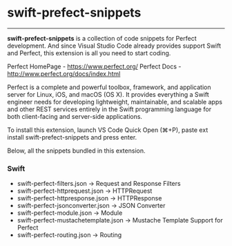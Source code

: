 # swift-prefect-snippets
---

**swift-prefect-snippets** is a collection of code snippets for Perfect development. And since Visual Studio Code already provides support Swift and Perfect, this extension is all you need to start coding.

Perfect HomePage - https://www.perfect.org/
Perfect Docs - http://www.perfect.org/docs/index.html

Perfect is a complete and powerful toolbox, framework, and application server for Linux, iOS, and macOS (OS X). It provides everything a Swift engineer needs for developing lightweight, maintainable, and scalable apps and other REST services entirely in the Swift programming language for both client-facing and server-side applications.

To install this extension, launch VS Code Quick Open (⌘+P), paste ext install swift-prefect-snippets and press enter.

Below, all the snippets bundled in this extension.

### Swift
- swift-perfect-filters.json -> Request and Response Filters
- swift-perfect-httprequest.json -> HTTPRequest
- swift-perfect-httpresponse.json -> HTTPResponse
- swift-perfect-jsonconverter.json -> JSON Converter
- swift-perfect-module.json -> Module
- swift-perfect-mustachetemplate.json -> Mustache Template Support for Perfect
- swift-perfect-routing.json -> Routing

